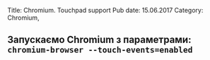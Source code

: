 Title: Chromium. Touchpad support
Pub date: 15.06.2017
Category: Chromium, 

**Запускаємо Chromium з параметрами:**
`chromium-browser --touch-events=enabled`
-----